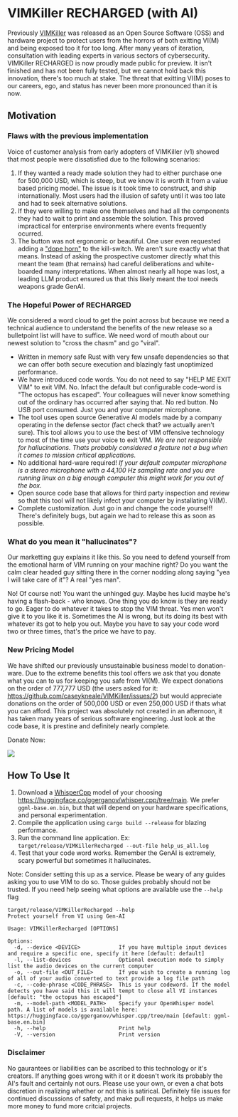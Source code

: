 # VIMKiller RECHARGED (with AI)

Previously [VIMKiller](https://github.com/caseykneale/VIMKiller) was released as an Open Source Software (OSS) and hardware project to protect users from the horrors of both exitting VI(M) and being exposed too it for too long. After many years of iteration, consultation with leading experts in various sectors of cybersecurity. VIMKiller RECHARGED is now proudly made public for preview. It isn't finished and has not been fully tested, but we cannot hold back this innovation, there's too much at stake. The threat that exitting VI(M) poses to our careers, ego, and status has never been more pronounced than it is now. 

## Motivation

### Flaws with the previous implementation

Voice of customer analysis from early adopters of VIMKiller (v1) showed that most people were dissatisfied due to the following scenarios:
1. If they wanted a ready made solution they had to either purchase one for 500,000 USD, which is steep, but we know it is worth it from a value based pricing model. The issue is it took time to construct, and ship internationally. Most users had the illusion of safety until it was too late and had to seek alternative solutions.
2. If they were willing to make one themselves and had all the components they had to wait to print and assemble the solution. This proved impractical for enterprise environments where events frequently ocurred.
3. The button was not ergonomic or beautiful. One user even requested adding a ["dope horn"](https://github.com/caseykneale/VIMKiller/issues/9#issuecomment-637102515) to the kill-switch. We aren't sure exactly what that means. Instead of asking the prospective customer directly what this meant the team (that remains) had careful deliberations and white-boarded many interpretations. When almost nearly all hope was lost, a leading LLM product ensured us that this likely meant the tool needs weapons grade GenAI. 

### The Hopeful Power of RECHARGED

We considered a word cloud to get the point across but because we need a technical audience to understand the benefits of the new release so a bulletpoint list will have to suffice. We need word of mouth about our newest solution to "cross the chasm" and go "viral".

 - Written in memory safe Rust with very few unsafe dependencies so that we can offer both secure execution and blazingly fast unoptimized performance.
 - We have introduced code words. You do not need to say "HELP ME EXIT VIM" to exit VIM. No. Infact the default but configurable code-word is "The octopus has escaped". Your colleagues will never know something out of the ordinary has occurred after saying that. No red button. No USB port consumed. Just you and your computer microphone.
 - The tool uses open source Generative AI models made by a company operating in the defense sector (fact check that? we actually aren't sure). This tool allows you to use the best of VIM offensive technology to most of the time use your voice to exit VIM. *We are not responsible for hallucinations. Thats probably considered a feature not a bug when it comes to mission critical applications.*
 - No additional hard-ware required! *If your default computer microphone is a stereo microphone with a 44,100 Hz sampling rate and you are running linux on a big enough computer this might work for you out of the box.*
 - Open source code base that allows for third party inspection and review so that this tool will not likely infect your computer by installating VI(M).
 - Complete customization. Just go in and change the code yourself! There's definitely bugs, but again we had to release this as soon as possible.
  
### What do you mean it "hallucinates"?

Our marketting guy explains it like this. So you need to defend yourself from the emotional harm of VIM running on your machine right? Do you want the calm clear headed guy sitting there in the corner nodding along saying "yea I will take care of it"? A real "yes man". 

No! Of course not! You want the unhinged guy. Maybe hes lucid maybe he's having a flash-back - who knows. One thing you do know is they are ready to go. Eager to do whatever it takes to stop the VIM threat. Yes men won't give it to you like it is. Sometimes the AI is wrong, but its doing its best with whatever its got to help you out. Maybe you have to say your code word two or three times, that's the price we have to pay.

### New Pricing Model

We have shifted our previously unsustainable business model to donation-ware. Due to the extreme benefits this tool offers we ask that you donate what you can to us for keeping you safe from VI(M). We expect donations on the order of 777,777 USD (the users asked for it: https://github.com/caseykneale/VIMKiller/issues/2) but would appreciate donations on the order of 500,000 USD or even 250,000 USD if thats what you can afford. This project was absolutely not created in an afternoon, it has taken many years of serious software engineering. Just look at the code base, it is prestine and definitely nearly complete.

Donate Now:

[![](https://www.paypalobjects.com/en_US/i/btn/btn_donateCC_LG.gif)](https://www.paypal.com/donate/?business=PUQ94MRVB5K3E&no_recurring=0&currency_code=USD)


## How To Use It

1. Download a [WhisperCpp](https://github.com/ggerganov/whisper.cpp) model of your choosing https://huggingface.co/ggerganov/whisper.cpp/tree/main. We prefer `ggml-base.en.bin`, but that will depend on your hardware specifications, and personal experimentation. 
2. Compile the application using `cargo build --release` for blazing performance.
3. Run the command line application. Ex: `target/release/VIMKillerRecharged --out-file help_us_all.log` 
4. Test that your code word works. Remember the GenAI is extremely, scary powerful but sometimes it hallucinates.

Note: Consider setting this up as a service. Please be weary of any guides asking you to use VIM to do so. Those guides probably should not be trusted. If you need help seeing what options are available use the `--help` flag
```console
target/release/VIMKillerRecharged --help
Protect yourself from VI using Gen-AI

Usage: VIMKillerRecharged [OPTIONS]

Options:
  -d, --device <DEVICE>            If you have multiple input devices and require a specific one, specify it here [default: default]
  -l, --list-devices               Optional execution mode to simply list the audio devices on the current computer
  -o, --out-file <OUT_FILE>        If you wish to create a running log of all of your audio converted to text provide a log file path
  -c, --code-phrase <CODE_PHRASE>  This is your codeword. If the model detects you have said this it will tempt to close all VI instances [default: "the octopus has escaped"]
  -m, --model-path <MODEL_PATH>    Specify your OpenWhisper model path. A list of models is available here: https://huggingface.co/ggerganov/whisper.cpp/tree/main [default: ggml-base.en.bin]
  -h, --help                       Print help
  -V, --version                    Print version
```

### Disclaimer

No gaurantees or liabilities can be ascribed to this technology or it's creators. If anything goes wrong with it or it doesn't work its probably the AI's fault and certainly not ours. Please use your own, or even a chat bots discretion in realizing whether or not this is satirical. Definitely file issues for continued discussions of safety, and make pull requests, it helps us make more money to fund more critcial projects. 
